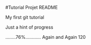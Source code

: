 #Tutorial Projet README

My first git tutorial

Just a hint of progress

........76%............
Again and Again 120
